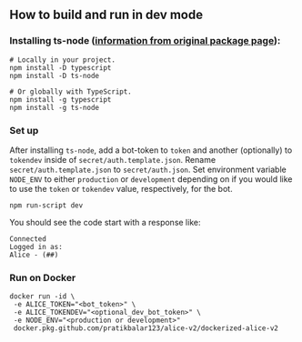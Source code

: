 ## How to build and run in dev mode
### Installing ts-node ([information from original package page](https://www.npmjs.com/package/ts-node)):
```
# Locally in your project. 
npm install -D typescript
npm install -D ts-node
 
# Or globally with TypeScript. 
npm install -g typescript
npm install -g ts-node
```

### Set up
After installing `ts-node`, add a bot-token to `token` and another (optionally) to `tokendev` inside of `secret/auth.template.json`. Rename `secret/auth.template.json` to `secret/auth.json`. Set environment variable `NODE_ENV` to either `production` or `development` depending on if you would like to use the `token` or `tokendev` value, respectively, for the bot.
```
npm run-script dev
```
You should see the code start with a response like:
```
Connected
Logged in as:
Alice - (##)
```
### Run on Docker
```
docker run -id \
 -e ALICE_TOKEN="<bot_token>" \
 -e ALICE_TOKENDEV="<optional_dev_bot_token>" \
 -e NODE_ENV="<production or development>"
 docker.pkg.github.com/pratikbalar123/alice-v2/dockerized-alice-v2
```

